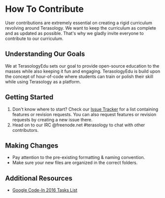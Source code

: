 # How To Contribute
User contributions are extremely essential on creating a rigid curriculum revolving around Terasology. We want to keep the curriculum as complete and as updated as possible. That's why we gladly invite everyone to contribute to our curriculum.

## Understanding Our Goals
We at TerasologyEdu sets our goal to provide open-source education to the masses while also keeping it fun and engaging. TerasologyEdu is build upon the concept of hour-of-code where students can train or polish their skill while using Terasology as a platform.

## Getting Started
1. Don't know where to start? Check our [Issue Tracker]() for a list containing features or revision requests. You can also request features or revision requests by creating a new issue there.
2. Head on to our IRC @freenode.net #terasology to chat with other contributors.

## Making Changes
- Pay attention to the pre-existing formatting & naming convention.
- Make sure your new files are organized in the correct folders.

## Additional Resources
- [Google Code-In 2016 Tasks List](https://codein.withgoogle.com/archive/2016/organization/5742351410528256/task/)
